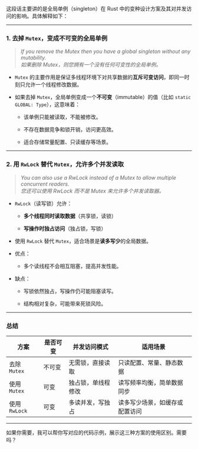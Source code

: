 这段话主要讲的是全局单例（singleton）在 Rust 中的变种设计方案及其对并发访问的影响。具体解释如下：

---

### 1. **去掉 `Mutex`，变成不可变的全局单例**

> _If you remove the Mutex then you have a global singleton without any mutability._  
> _如果删除 Mutex，则您拥有一个没有任何可变性的全局单例。_

- `Mutex` 的主要作用是保证多线程环境下对共享数据的**互斥可变访问**，即同一时刻只允许一个线程修改数据。
    
- 如果去掉 `Mutex`，全局单例变成一个**不可变**（immutable）的值（比如 `static GLOBAL: Type`），这意味着：
    
    - 该单例只能被读取，不能被修改。
        
    - 不存在数据竞争和锁开销，访问更高效。
        
    - 适合存储常量配置、只读缓存等场景。
        

---

### 2. **用 `RwLock` 替代 `Mutex`，允许多个并发读取**

> _You can also use a RwLock instead of a Mutex to allow multiple concurrent readers._  
> _您还可以使用 RwLock 而不是 Mutex 来允许多个并发读取器。_

- `RwLock`（读写锁）允许：
    
    - **多个线程同时读取数据**（共享锁，读锁）
        
    - **写操作时独占访问**（独占锁，写锁）
        
- 使用 `RwLock` 替代 `Mutex`，适合场景是**读多写少**的全局数据。
    
- 优点：
    
    - 多个读线程不会相互阻塞，提高并发性能。
        
- 缺点：
    
    - 写锁依然独占，写操作仍可能阻塞读写。
        
    - 结构相对复杂，可能带来死锁风险。
        

---

### 总结

|方案|是否可变|并发访问模式|适用场景|
|---|---|---|---|
|去除 `Mutex`|不可变|无需锁，直接读取|只读配置、常量、静态数据|
|使用 `Mutex`|可变|独占锁，单线程修改|读写频率均衡，简单数据同步|
|使用 `RwLock`|可变|多读并发，写独占|读多写少场景，如缓存或配置访问|

---

如果你需要，我可以帮你写对应的代码示例，展示这三种方案的使用区别。需要吗？